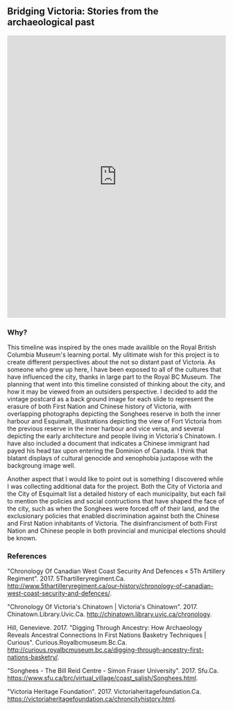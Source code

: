 ## Bridging Victoria: Stories from the archaeological past
<iframe src='https://cdn.knightlab.com/libs/timeline3/latest/embed/index.html?source=1SOEqLPJSRaFXijZSa8HcRmzxEWwhVgHaZTy5y6vvQTA&font=Default&lang=en&initial_zoom=2&height=650' width='100%' height='650' webkitallowfullscreen mozallowfullscreen allowfullscreen frameborder='0'></iframe>

### Why?
This timeline was inspired by the ones made availible on the Royal British Columbia Museum's learning portal. My ulitimate wish for this project is to create different perspectives about the not so distant past of Victoria. As someone who grew up here, I have been exposed to all of the cultures that have influenced the city, thanks in large part to the Royal BC Museum. The planning that went into this timeline consisted of thinking about the city, and how it may be viewed from an outsiders perspective. I decided to add the vintage postcard as a back ground image for each slide to represent the erasure of both First Nation and Chinese history of Victoria, with overlapping photographs depicting the Songhees reserve in both the inner harbour and Esquimalt, illustrations depicting the view of Fort Victoria from the previous reserve in the inner harbour and vice versa, and several depicting the early architecture and people living in Victoria's Chinatown. I have also included a document that indicates a Chinese immigrant had payed his head tax upon entering the Dominion of Canada. I think that blatant displays of cultural genocide and xenophobia juxtapose with the backgroung image well. 

Another aspect that I would like to point out is something I discovered while I was collecting additional data for the project. Both the City of Victoria and the City of Esquimalt list a detailed history of each municipality, but each fail to mention the policies and social contructions that have shaped the face of the city, such as when the Songhees were forced off of their land, and the exclusionary policies that enabled discrimination against both the Chinese and First Nation inhabitants of Victoria. The disinfrancisment of both First Nation and Chinese people in both provincial and municipal elections should be known.


### References

"Chronology Of Canadian West Coast Security And Defences « 5Th Artillery Regiment". 2017. 5Thartilleryregiment.Ca. http://www.5thartilleryregiment.ca/our-history/chronology-of-canadian-west-coast-security-and-defences/.

"Chronology Of Victoria's Chinatown | Victoria's Chinatown". 2017. Chinatown.Library.Uvic.Ca. http://chinatown.library.uvic.ca/chronology.

Hill, Genevieve. 2017. "Digging Through Ancestry: How Archaeology Reveals Ancestral Connections In First Nations Basketry Techniques | Curious". Curious.Royalbcmuseum.Bc.Ca. http://curious.royalbcmuseum.bc.ca/digging-through-ancestry-first-nations-basketry/.

"Songhees - The Bill Reid Centre - Simon Fraser University". 2017. Sfu.Ca. https://www.sfu.ca/brc/virtual_village/coast_salish/Songhees.html.

"Victoria Heritage Foundation". 2017. Victoriaheritagefoundation.Ca. https://victoriaheritagefoundation.ca/chroncityhistory.html.
